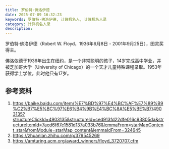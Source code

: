 ```yaml
---
title: 罗伯特·佛洛伊德
date: 2025-07-09 16:32:23
keywords: 罗伯特·佛洛伊德, 计算机名人, 计算机名人录
category: 计算机名人录
description: 
---
```


罗伯特·佛洛伊德（Robert W. Floyd，1936年6月8日 - 2001年9月25日），图灵奖得主。

佛洛依德于1936年出生在纽约，是一个非常聪明的孩子，14岁完成高中学业，并被芝加哥大学（University of Chicago）的一个天才儿童特殊课程录取。1953年获得学士学位，此时他只有17岁。



## 参考资料
1. https://baike.baidu.com/item/%E7%BD%97%E4%BC%AF%E7%89%B9%C2%B7%E5%BC%97%E6%B4%9B%E4%BC%8A%E5%BE%B7/4903135?structureClickId=4903135&structureId=ced913fd22dfe016c93805da&structureItemId=7aed6f67c1581d137a033b76&lemmaFrom=starMapContent_star&fromModule=starMap_content&lemmaIdFrom=324645
2. https://zhuanlan.zhihu.com/p/379545269
3. https://amturing.acm.org/award_winners/floyd_3720707.cfm